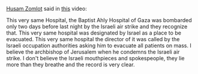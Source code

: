 [Husam Zomlot](https://en.wikipedia.org/wiki/Husam_Zomlot) said in [this](https://youtu.be/GvDAra1VFnE?si=uQFKqUorM5O2zXjm&t=159) video:

This very same Hospital, the Baptist Ahly Hospital of Gaza was bombarded only two days before last night by the Israeli air strike and they recognize that. This very same hospital was designated by Israel as a place to be evacuated. This very same hospital the director of it was called by the Israeli occupation authorities asking him to evacuate all patients on mass. I believe the archbishop of Jerusalem when he condemns the Israeli air strike. I don't believe the Israeli mouthpieces and spokespeople, they lie more than they breathe and the record is very clear.
